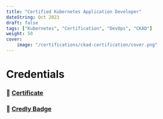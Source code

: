 ```yaml
---
title: "Certified Kubernetes Application Developer"
dateString: Oct 2023
draft: false
tags: ["Kubernetes", "Certification", "DevOps", "CKAD"]
weight: 50
cover:
    image: "/certifications/ckad-certification/cover.png"
---
```


# Credentials

### 🔗 [Certificate](https://drive.google.com/file/d/1rz9kf_f7VZwyYnJiKmV3V1n68MZGB8mF/view?usp=sharing)

### 🔗 [Credly Badge](https://www.credly.com/badges/d1295aa9-1a4d-43af-83cc-0e9e55d7c8fa/public_url)
